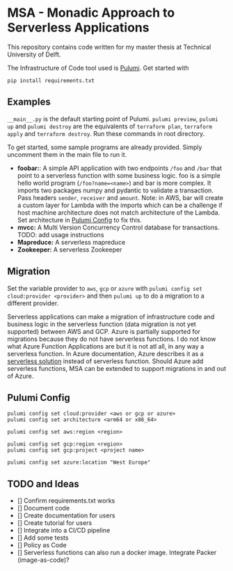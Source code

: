 # MSA - Monadic Approach to Serverless Applications
This repository contains code written for my master thesis at Technical University of Delft.

The Infrastructure of Code tool used is [Pulumi](https://www.pulumi.com/). Get started with
```commandline
pip install requirements.txt
```

## Examples
`__main__.py` is the default starting point of Pulumi. `pulumi preview`, `pulumi up` and `pulumi destroy` are the equivalents of `terraform plan`, `terraform apply` and `terraform destroy`. Run these commands in root directory.

To get started, some sample programs are already provided. Simply uncomment them in the main file to run it.
- **foobar:**: A simple API application with two endpoints `/foo` and `/bar` that point to a serverless function with some business logic. foo is a simple hello world program (`/foo?name=<name>`) and bar is more complex. It imports two packages numpy and pydantic to validate a transaction. Pass headers `sender`, `receiver` and `amount`. Note: in AWS, bar will create a custom layer for Lambda with the imports which can be a challenge if host machine architecture does not match architecture of the Lambda. Set architecture in [Pulumi Config](#Pulumi-Config) to fix this.
- **mvcc:** A Multi Version Concurrency Control database for transactions. TODO: add usage instructions
- **Mapreduce:** A serverless mapreduce
- **Zookeeper:** A serverless Zookeeper

## Migration
Set the variable provider to `aws`, `gcp` or `azure` with `pulumi config set cloud:provider <provider>` and then `pulumi up` to do a migration to a different provider.

Serverless applications can make a migration of infrastructure code and business logic in the serverless function (data migration is not yet supported) between AWS and GCP. Azure is partially supported for migrations because they do not have serverless functions. I do not know what Azure Function Applications are but it is not atl all, in any way a serverless function. In Azure documentation, Azure describes it as a [serverless solution](https://learn.microsoft.com/en-us/azure/azure-functions/functions-overview?pivots=programming-language-csharp) instead of serverless function. Should Azure add serverless functions, MSA can be extended to support migrations in and out of Azure.

## Pulumi Config
```commandline
pulumi config set cloud:provider <aws or gcp or azure>
pulumi config set architecture <arm64 or x86_64>

pulumi config set aws:region <region>

pulumi config set gcp:region <region>
pulumi config set gcp:project <project name>

pulumi config set azure:location "West Europe"
```

## TODO and Ideas
- [] Confirm requirements.txt works
- [] Document code
- [] Create documentation for users
- [] Create tutorial for users
- [] Integrate into a CI/CD pipeline
- [] Add some tests
- [] Policy as Code
- [] Serverless functions can also run a docker image. Integrate Packer (image-as-code)?
